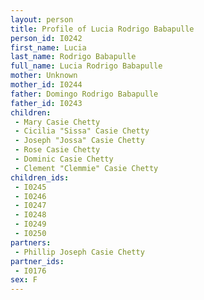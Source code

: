```yaml
---
layout: person
title: Profile of Lucia Rodrigo Babapulle
person_id: I0242
first_name: Lucia
last_name: Rodrigo Babapulle
full_name: Lucia Rodrigo Babapulle
mother: Unknown
mother_id: I0244
father: Domingo Rodrigo Babapulle
father_id: I0243
children:
 - Mary Casie Chetty
 - Cicilia "Sissa" Casie Chetty
 - Joseph "Jossa" Casie Chetty
 - Rose Casie Chetty
 - Dominic Casie Chetty
 - Clement "Clemmie" Casie Chetty
children_ids:
 - I0245
 - I0246
 - I0247
 - I0248
 - I0249
 - I0250
partners:
 - Phillip Joseph Casie Chetty
partner_ids:
 - I0176
sex: F
---
```


